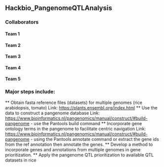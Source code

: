 ## Hackbio_PangenomeQTLAnalysis
### Collaborators
#### Team 1
#### Team 2
#### Team 3
#### Team 4
#### Team 5

### **Major steps include:**
** Obtain fasta reference files (datasets) for multiple genomes (rice arabidopsis, tomato)
Link: https://plants.ensembl.org/index.html
** Use the data to construct a pangenome database
Link: https://www.bioinformatics.nl/pangenomics/manual/construct/#build-pangenome - use the Pantools build command
** Incorporate gene ontology terms in the pangenome to facilitate centric navigation
Link: https://www.bioinformatics.nl/pangenomics/manual/construct/#build-pangenome - using the Pantools annotate command or extract the gene ids from the ref annotation then annotate the genes.
** Develop a method to incorporate genes and annotations from multiple genomes in gene prioritization.
** Apply the pangenome QTL prioritization to available QTL datasets in rice
